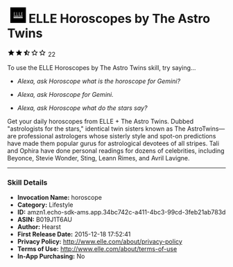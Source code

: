 # &nbsp;<img src="app_icon" alt="ELLE Horoscopes by The Astro Twins icon" width="36"> ELLE Horoscopes by The Astro Twins
![2.3 stars](../../../images/ic_star_black_18dp_1x.png)![2.3 stars](../../../images/ic_star_black_18dp_1x.png)![2.3 stars](../../../images/ic_star_half_black_18dp_1x.png)![2.3 stars](../../../images/ic_star_border_black_18dp_1x.png)![2.3 stars](../../../images/ic_star_border_black_18dp_1x.png) 22

To use the ELLE Horoscopes by The Astro Twins skill, try saying...

* *Alexa, ask Horoscope what is the horoscope for Gemini?*

* *Alexa, ask Horoscope for Gemini.*

* *Alexa, ask Horoscope what do the stars say?*

Get your daily horoscopes from ELLE + The Astro Twins. Dubbed "astrologists for the stars," identical twin sisters known as The AstroTwins—are professional astrologers whose sisterly style and spot-on predictions have made them popular gurus for astrological devotees of all stripes. Tali and Ophira have done personal readings for dozens of celebrities, including Beyonce, Stevie Wonder, Sting, Leann Rimes, and Avril Lavigne.

***

### Skill Details

* **Invocation Name:** horoscope
* **Category:** Lifestyle
* **ID:** amzn1.echo-sdk-ams.app.34bc742c-a411-4bc3-99cd-3feb21ab783d
* **ASIN:** B019J1T6AU
* **Author:** Hearst
* **First Release Date:** 2015-12-18 17:52:41
* **Privacy Policy:** http://www.elle.com/about/privacy-policy
* **Terms of Use:** http://www.elle.com/about/terms-of-use
* **In-App Purchasing:** No
